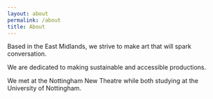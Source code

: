 ```yaml
---
layout: about
permalink: /about
title: About
---
```



Based in the East Midlands, we strive to make art that will spark conversation.

We are dedicated to making sustainable and accessible productions.

We met at the Nottingham New Theatre while both studying at the University of Nottingham. 
